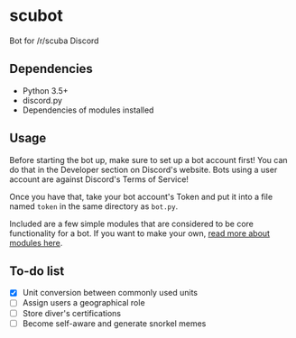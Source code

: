 # scubot
Bot for /r/scuba Discord

## Dependencies
- Python 3.5+
- discord.py
- Dependencies of modules installed

## Usage
Before starting the bot up, make sure to set up a bot account first! You can do that in the Developer section on Discord's website. Bots using a user account are against Discord's Terms of Service!

Once you have that, take your bot account's Token and put it into a file named `token` in the same directory as `bot.py`.

Included are a few simple modules that are considered to be core functionality for a bot. If you want to make your own, [read more about modules here](modules/aboutmodules.md).

## To-do list
- [x] Unit conversion between commonly used units
- [ ] Assign users a geographical role
- [ ] Store diver's certifications
- [ ] Become self-aware and generate snorkel memes
